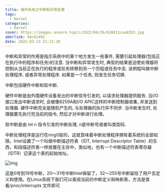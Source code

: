 ```yaml
---
title: 操作系统之中断和异常处理
tags:
  - Kernel
categories:
  - Kernel
cover: https://images.ansore.top/i/2022/04/26/626811caa8353.jpg
abbrlink: 94c81492
date: 2022-03-13 21:13:10
---
```


中断和异常的作用是指示系统中的某个地方发生一些事件, 需要引起处理器(包括正在执行中的程序和任务)的注意. 当中断和异常发生时, 典型的结果是迫使处理器将控制从当前正在执行的程序或任务转移到另一个历程或任务中去. 该例程叫做中断处理程序, 或者异常处理程序. 如果是一个任务, 则发生任务切换.

中断包括硬件中断和软中断.

硬件中断是由外围硬件设备发出的中断信号引发的, 以请求处理器提供服务. 当I/O接口发出中断请求时, 会被像8259A和I/O APIC这样的中断控制器收集, 并发送到处理器. 硬件中断完全是随机产生的, 与处理器的执行并不同步. 当中断发生时, 处理器要先执行完当前的指令, 然后才对中断进行处理。

软中断是由 int n 指令引发的中断处理, n是中断号或者叫类型码.

中断处理程序是运行在ring0层的，这就意味着中断处理程序拥有着系统的全部权限。Intel设置了一个叫做中断描述符表（IDT, Interrupt Descriptor Table）的东西，和段描述符表一样放置在主存中，类似地，也有一个中断描述符表寄存器（IDTR）记录这个表的起始地址。

![img](https://s2.loli.net/2022/03/13/R5C6YPOpJr3XSjs.png)

这是0号到19号中断，20～31号中断Intel保留了，32～255号中断留给了用户去定义和使用。在Linux系统下我们可以查阅当前的中断定义和映射表，方法是查看/proc/interrupts 文件即可
